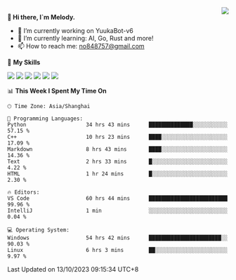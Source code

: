 <a href="#">
  <img align="right" src="https://github-readme-stats.vercel.app/api?username=melodyyuuka&count_private=true&show_icons=true" />
</a>

**👋 Hi there, I`m Melody.**

- 🔭 I’m currently working on YuukaBot-v6
- 🌱 I’m currently learning: AI, Go, Rust and more!
- 📫 How to reach me: no848757@gmail.com

🌟 **My Skills** 

![](https://img.shields.io/badge/-Python-3e74a2?style=flat-square&logo=Python&logoColor=fff)
![](https://img.shields.io/badge/-Java-007396?style=flat-square&logo=OpenJDK&logoColor=fff)
![](https://img.shields.io/badge/-Node.js-339933?style=flat-square&logo=Node.js&logoColor=fff)
![](https://img.shields.io/badge/-Git-f05032?style=flat-square&logo=git&logoColor=fff)
![](https://img.shields.io/badge/-PostgreSQL-4169e1?style=flat-square&logo=PostgreSQL&logoColor=fff)
![](https://img.shields.io/badge/-VSCode-007acc?style=flat-square&logo=Visual-Studio-Code&logoColor=fff)


<!--START_SECTION:waka-->
📊 **This Week I Spent My Time On** 

```text
🕑︎ Time Zone: Asia/Shanghai

💬 Programming Languages: 
Python                   34 hrs 43 mins      ██████████████░░░░░░░░░░░   57.15 % 
C++                      10 hrs 23 mins      ████░░░░░░░░░░░░░░░░░░░░░   17.09 % 
Markdown                 8 hrs 43 mins       ████░░░░░░░░░░░░░░░░░░░░░   14.36 % 
Text                     2 hrs 33 mins       █░░░░░░░░░░░░░░░░░░░░░░░░    4.22 % 
HTML                     1 hr 24 mins        █░░░░░░░░░░░░░░░░░░░░░░░░    2.30 % 

🔥 Editors: 
VS Code                  60 hrs 44 mins      █████████████████████████   99.96 % 
IntelliJ                 1 min               ░░░░░░░░░░░░░░░░░░░░░░░░░    0.04 % 

💻 Operating System: 
Windows                  54 hrs 42 mins      ███████████████████████░░   90.03 % 
Linux                    6 hrs 3 mins        ██░░░░░░░░░░░░░░░░░░░░░░░    9.97 % 
```


 Last Updated on 13/10/2023 09:15:34 UTC+8
<!--END_SECTION:waka-->

